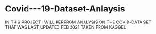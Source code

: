 # Covid---19-Dataset-Anlaysis
IN THIS PROJECT I WILL PERFROM ANALYSIS ON THE COVID-DATA SET THAT WAS LAST UPDATED FEB 2021 TAKEN FROM KAGGEL
